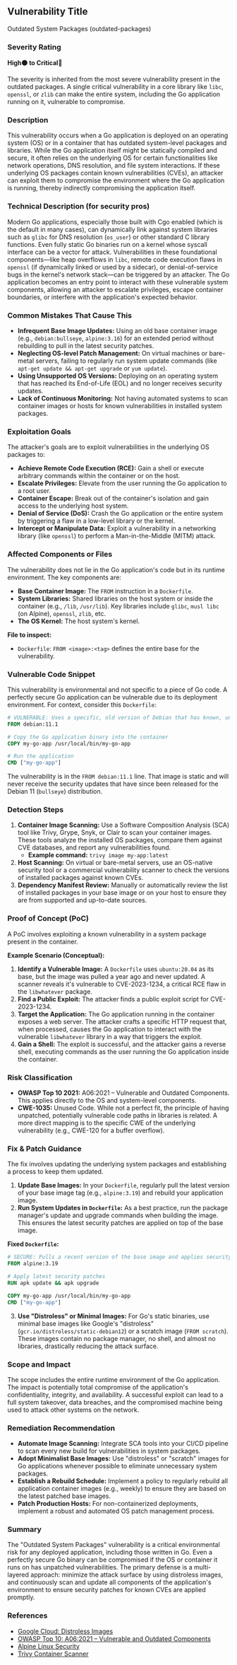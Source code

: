 ## Vulnerability Title

Outdated System Packages (outdated-packages)

### Severity Rating

**High🟠 to Critical🔴**

The severity is inherited from the most severe vulnerability present in the outdated packages. A single critical vulnerability in a core library like `libc`, `openssl`, or `zlib` can make the entire system, including the Go application running on it, vulnerable to compromise.

### Description

This vulnerability occurs when a Go application is deployed on an operating system (OS) or in a container that has outdated system-level packages and libraries. While the Go application itself might be statically compiled and secure, it often relies on the underlying OS for certain functionalities like network operations, DNS resolution, and file system interactions. If these underlying OS packages contain known vulnerabilities (CVEs), an attacker can exploit them to compromise the environment where the Go application is running, thereby indirectly compromising the application itself.

### Technical Description (for security pros)

Modern Go applications, especially those built with Cgo enabled (which is the default in many cases), can dynamically link against system libraries such as `glibc` for DNS resolution (`os_user`) or other standard C library functions. Even fully static Go binaries run on a kernel whose syscall interface can be a vector for attack. Vulnerabilities in these foundational components—like heap overflows in `libc`, remote code execution flaws in `openssl` (if dynamically linked or used by a sidecar), or denial-of-service bugs in the kernel's network stack—can be triggered by an attacker. The Go application becomes an entry point to interact with these vulnerable system components, allowing an attacker to escalate privileges, escape container boundaries, or interfere with the application's expected behavior.

### Common Mistakes That Cause This

* **Infrequent Base Image Updates:** Using an old base container image (e.g., `debian:bullseye`, `alpine:3.16`) for an extended period without rebuilding to pull in the latest security patches.
* **Neglecting OS-level Patch Management:** On virtual machines or bare-metal servers, failing to regularly run system update commands (like `apt-get update && apt-get upgrade` or `yum update`).
* **Using Unsupported OS Versions:** Deploying on an operating system that has reached its End-of-Life (EOL) and no longer receives security updates.
* **Lack of Continuous Monitoring:** Not having automated systems to scan container images or hosts for known vulnerabilities in installed system packages.

### Exploitation Goals

The attacker's goals are to exploit vulnerabilities in the underlying OS packages to:

* **Achieve Remote Code Execution (RCE):** Gain a shell or execute arbitrary commands within the container or on the host.
* **Escalate Privileges:** Elevate from the user running the Go application to a root user.
* **Container Escape:** Break out of the container's isolation and gain access to the underlying host system.
* **Denial of Service (DoS):** Crash the Go application or the entire system by triggering a flaw in a low-level library or the kernel.
* **Intercept or Manipulate Data:** Exploit a vulnerability in a networking library (like `openssl`) to perform a Man-in-the-Middle (MITM) attack.

### Affected Components or Files

The vulnerability does not lie in the Go application's code but in its runtime environment. The key components are:

* **Base Container Image:** The `FROM` instruction in a `Dockerfile`.
* **System Libraries:** Shared libraries on the host system or inside the container (e.g., `/lib`, `/usr/lib`). Key libraries include `glibc`, `musl libc` (on Alpine), `openssl`, `zlib`, etc.
* **The OS Kernel:** The host system's kernel.

**File to inspect:**
* `Dockerfile`: `FROM <image>:<tag>` defines the entire base for the vulnerability.

### Vulnerable Code Snippet

This vulnerability is environmental and not specific to a piece of Go code. A perfectly secure Go application can be vulnerable due to its deployment environment. For context, consider this `Dockerfile`:

```dockerfile
# VULNERABLE: Uses a specific, old version of Debian that has known, unpatched CVEs.
FROM debian:11.1

# Copy the Go application binary into the container
COPY my-go-app /usr/local/bin/my-go-app

# Run the application
CMD ["my-go-app"]
```
The vulnerability is in the `FROM debian:11.1` line. That image is static and will never receive the security updates that have since been released for the Debian 11 (`bullseye`) distribution.

### Detection Steps

1.  **Container Image Scanning:** Use a Software Composition Analysis (SCA) tool like Trivy, Grype, Snyk, or Clair to scan your container images. These tools analyze the installed OS packages, compare them against CVE databases, and report any vulnerabilities found.
    * **Example command:** `trivy image my-app:latest`
2.  **Host Scanning:** On virtual or bare-metal servers, use an OS-native security tool or a commercial vulnerability scanner to check the versions of installed packages against known CVEs.
3.  **Dependency Manifest Review:** Manually or automatically review the list of installed packages in your base image or on your host to ensure they are from supported and up-to-date sources.

### Proof of Concept (PoC)

A PoC involves exploiting a known vulnerability in a system package present in the container.

**Example Scenario (Conceptual):**

1.  **Identify a Vulnerable Image:** A `Dockerfile` uses `ubuntu:20.04` as its base, but the image was pulled a year ago and never updated. A scanner reveals it's vulnerable to CVE-2023-1234, a critical RCE flaw in the `libwhatever` package.
2.  **Find a Public Exploit:** The attacker finds a public exploit script for CVE-2023-1234.
3.  **Target the Application:** The Go application running in the container exposes a web server. The attacker crafts a specific HTTP request that, when processed, causes the Go application to interact with the vulnerable `libwhatever` library in a way that triggers the exploit.
4.  **Gain a Shell:** The exploit is successful, and the attacker gains a reverse shell, executing commands as the user running the Go application inside the container.

### Risk Classification

* **OWASP Top 10 2021:** A06:2021 – Vulnerable and Outdated Components. This applies directly to the OS and system-level components.
* **CWE-1035:** Unused Code. While not a perfect fit, the principle of having unpatched, potentially vulnerable code paths in libraries is related. A more direct mapping is to the specific CWE of the underlying vulnerability (e.g., CWE-120 for a buffer overflow).

### Fix & Patch Guidance

The fix involves updating the underlying system packages and establishing a process to keep them updated.

1.  **Update Base Images:** In your `Dockerfile`, regularly pull the latest version of your base image tag (e.g., `alpine:3.19`) and rebuild your application image.
2.  **Run System Updates in `Dockerfile`:** As a best practice, run the package manager's update and upgrade commands when building the image. This ensures the latest security patches are applied on top of the base image.

**Fixed `Dockerfile`:**
```dockerfile
# SECURE: Pulls a recent version of the base image and applies security updates.
FROM alpine:3.19

# Apply latest security patches
RUN apk update && apk upgrade

COPY my-go-app /usr/local/bin/my-go-app
CMD ["my-go-app"]
```
3.  **Use "Distroless" or Minimal Images:** For Go's static binaries, use minimal base images like Google's "distroless" (`gcr.io/distroless/static-debian12`) or a scratch image (`FROM scratch`). These images contain no package manager, no shell, and almost no libraries, drastically reducing the attack surface.

### Scope and Impact

The scope includes the entire runtime environment of the Go application. The impact is potentially total compromise of the application's confidentiality, integrity, and availability. A successful exploit can lead to a full system takeover, data breaches, and the compromised machine being used to attack other systems on the network.

### Remediation Recommendation

* **Automate Image Scanning:** Integrate SCA tools into your CI/CD pipeline to scan every new build for vulnerabilities in system packages.
* **Adopt Minimalist Base Images:** Use "distroless" or "scratch" images for Go applications whenever possible to eliminate unnecessary system packages.
* **Establish a Rebuild Schedule:** Implement a policy to regularly rebuild all application container images (e.g., weekly) to ensure they are based on the latest patched base images.
* **Patch Production Hosts:** For non-containerized deployments, implement a robust and automated OS patch management process.

### Summary

The "Outdated System Packages" vulnerability is a critical environmental risk for any deployed application, including those written in Go. Even a perfectly secure Go binary can be compromised if the OS or container it runs on has unpatched vulnerabilities. The primary defense is a multi-layered approach: minimize the attack surface by using distroless images, and continuously scan and update all components of the application's environment to ensure security patches for known CVEs are applied promptly.

### References

* [Google Cloud: Distroless Images](https://github.com/GoogleContainerTools/distroless)
* [OWASP Top 10: A06:2021 – Vulnerable and Outdated Components](https://owasp.org/Top10/A06_2021-Vulnerable_and_Outdated_Components/)
* [Alpine Linux Security](https://security.alpinelinux.org/)
* [Trivy Container Scanner](https://github.com/aquasecurity/trivy)